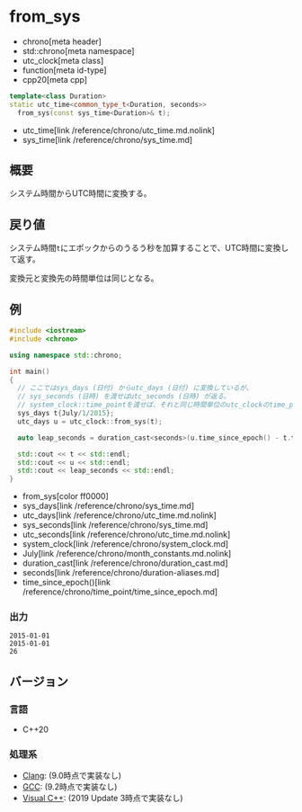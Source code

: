 # from_sys
* chrono[meta header]
* std::chrono[meta namespace]
* utc_clock[meta class]
* function[meta id-type]
* cpp20[meta cpp]

```cpp
template<class Duration>
static utc_time<common_type_t<Duration, seconds>>
  from_sys(const sys_time<Duration>& t);
```
* utc_time[link /reference/chrono/utc_time.md.nolink]
* sys_time[link /reference/chrono/sys_time.md]

## 概要
システム時間からUTC時間に変換する。


## 戻り値
システム時間`t`にエポックからのうるう秒を加算することで、UTC時間に変換して返す。

変換元と変換先の時間単位は同じとなる。


## 例
```cpp example
#include <iostream>
#include <chrono>

using namespace std::chrono;

int main()
{
  // ここではsys_days (日付) からutc_days (日付) に変換しているが、
  // sys_seconds (日時) を渡せばutc_seconds (日時) が返る。
  // system_clock::time_pointを渡せば、それと同じ時間単位のutc_clockのtime_pointが返る
  sys_days t{July/1/2015};
  utc_days u = utc_clock::from_sys(t);

  auto leap_seconds = duration_cast<seconds>(u.time_since_epoch() - t.time_since_epoch());

  std::cout << t << std::endl;
  std::cout << u << std::endl;
  std::cout << leap_seconds << std::endl;
}
```
* from_sys[color ff0000]
* sys_days[link /reference/chrono/sys_time.md]
* utc_days[link /reference/chrono/utc_time.md.nolink]
* sys_seconds[link /reference/chrono/sys_time.md]
* utc_seconds[link /reference/chrono/utc_time.md.nolink]
* system_clock[link /reference/chrono/system_clock.md]
* July[link /reference/chrono/month_constants.md.nolink]
* duration_cast[link /reference/chrono/duration_cast.md]
* seconds[link /reference/chrono/duration-aliases.md]
* time_since_epoch()[link /reference/chrono/time_point/time_since_epoch.md]

### 出力
```
2015-01-01
2015-01-01
26
```

## バージョン
### 言語
- C++20

### 処理系
- [Clang](/implementation.md#clang): (9.0時点で実装なし)
- [GCC](/implementation.md#gcc): (9.2時点で実装なし)
- [Visual C++](/implementation.md#visual_cpp): (2019 Update 3時点で実装なし)
